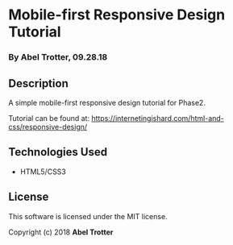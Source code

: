 # Mobile-first Responsive Design Tutorial

### By Abel Trotter, 09.28.18

## Description

A simple mobile-first responsive design tutorial for Phase2.

Tutorial can be found at: https://internetingishard.com/html-and-css/responsive-design/

## Technologies Used

* HTML5/CSS3

## License

This software is licensed under the MIT license.

Copyright (c) 2018 **Abel Trotter**